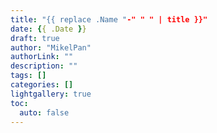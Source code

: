```yaml
---
title: "{{ replace .Name "-" " " | title }}"
date: {{ .Date }}
draft: true
author: "MikelPan"
authorLink: ""
description: ""
tags: []
categories: []
lightgallery: true
toc:
  auto: false
---
```


